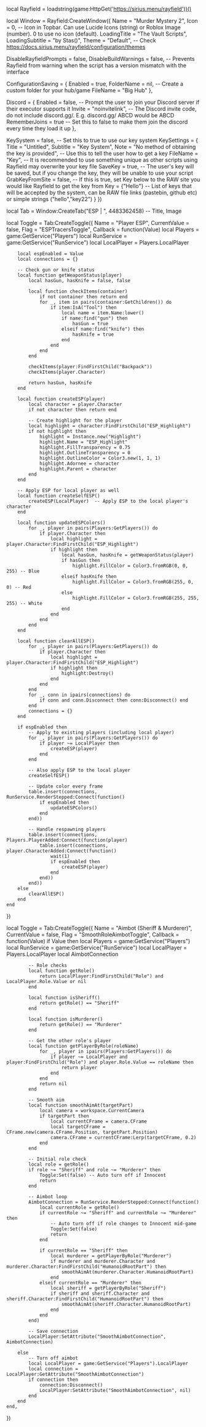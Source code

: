 local Rayfield = loadstring(game:HttpGet('https://sirius.menu/rayfield'))()

local Window = Rayfield:CreateWindow({
   Name = "Murder Mystery 2",
   Icon = 0, -- Icon in Topbar. Can use Lucide Icons (string) or Roblox Image (number). 0 to use no icon (default).
   LoadingTitle = "The Vault Scripts",
   LoadingSubtitle = "by Stas()",
   Theme = "Default", -- Check https://docs.sirius.menu/rayfield/configuration/themes

   DisableRayfieldPrompts = false,
   DisableBuildWarnings = false, -- Prevents Rayfield from warning when the script has a version mismatch with the interface

   ConfigurationSaving = {
      Enabled = true,
      FolderName = nil, -- Create a custom folder for your hub/game
      FileName = "Big Hub"
   },

   Discord = {
      Enabled = false, -- Prompt the user to join your Discord server if their executor supports it
      Invite = "noinvitelink", -- The Discord invite code, do not include discord.gg/. E.g. discord.gg/ ABCD would be ABCD
      RememberJoins = true -- Set this to false to make them join the discord every time they load it up
   },

   KeySystem = false, -- Set this to true to use our key system
   KeySettings = {
      Title = "Untitled",
      Subtitle = "Key System",
      Note = "No method of obtaining the key is provided", -- Use this to tell the user how to get a key
      FileName = "Key", -- It is recommended to use something unique as other scripts using Rayfield may overwrite your key file
      SaveKey = true, -- The user's key will be saved, but if you change the key, they will be unable to use your script
      GrabKeyFromSite = false, -- If this is true, set Key below to the RAW site you would like Rayfield to get the key from
      Key = {"Hello"} -- List of keys that will be accepted by the system, can be RAW file links (pastebin, github etc) or simple strings ("hello","key22")
   }
})

local Tab = Window:CreateTab("ESP | ", 4483362458) -- Title, Image

local Toggle = Tab:CreateToggle({
    Name = "Player ESP",
    CurrentValue = false,
    Flag = "ESPTracersToggle",
    Callback = function(Value)
        local Players = game:GetService("Players")
        local RunService = game:GetService("RunService")
        local LocalPlayer = Players.LocalPlayer

        local espEnabled = Value
        local connections = {}

        -- Check gun or knife status
        local function getWeaponStatus(player)
            local hasGun, hasKnife = false, false

            local function checkItems(container)
                if not container then return end
                for _, item in pairs(container:GetChildren()) do
                    if item:IsA("Tool") then
                        local name = item.Name:lower()
                        if name:find("gun") then
                            hasGun = true
                        elseif name:find("knife") then
                            hasKnife = true
                        end
                    end
                end
            end

            checkItems(player:FindFirstChild("Backpack"))
            checkItems(player.Character)

            return hasGun, hasKnife
        end

        local function createESP(player)
            local character = player.Character
            if not character then return end

            -- Create highlight for the player
            local highlight = character:FindFirstChild("ESP_Highlight")
            if not highlight then
                highlight = Instance.new("Highlight")
                highlight.Name = "ESP_Highlight"
                highlight.FillTransparency = 0.75
                highlight.OutlineTransparency = 0
                highlight.OutlineColor = Color3.new(1, 1, 1)
                highlight.Adornee = character
                highlight.Parent = character
            end
        end

        -- Apply ESP for local player as well
        local function createSelfESP()
            createESP(LocalPlayer)  -- Apply ESP to the local player's character
        end

        local function updateESPColors()
            for _, player in pairs(Players:GetPlayers()) do
                if player.Character then
                    local highlight = player.Character:FindFirstChild("ESP_Highlight")
                    if highlight then
                        local hasGun, hasKnife = getWeaponStatus(player)
                        if hasGun then
                            highlight.FillColor = Color3.fromRGB(0, 0, 255) -- Blue
                        elseif hasKnife then
                            highlight.FillColor = Color3.fromRGB(255, 0, 0) -- Red
                        else
                            highlight.FillColor = Color3.fromRGB(255, 255, 255) -- White
                        end
                    end
                end
            end
        end

        local function clearAllESP()
            for _, player in pairs(Players:GetPlayers()) do
                if player.Character then
                    local highlight = player.Character:FindFirstChild("ESP_Highlight")
                    if highlight then
                        highlight:Destroy()
                    end
                end
            end
            for _, conn in ipairs(connections) do
                if conn and conn.Disconnect then conn:Disconnect() end
            end
            connections = {}
        end

        if espEnabled then
            -- Apply to existing players (including local player)
            for _, player in pairs(Players:GetPlayers()) do
                if player ~= LocalPlayer then
                    createESP(player)
                end
            end

            -- Also apply ESP to the local player
            createSelfESP()

            -- Update color every frame
            table.insert(connections, RunService.RenderStepped:Connect(function()
                if espEnabled then
                    updateESPColors()
                end
            end))

            -- Handle respawning players
            table.insert(connections, Players.PlayerAdded:Connect(function(player)
                table.insert(connections, player.CharacterAdded:Connect(function()
                    wait(1)
                    if espEnabled then
                        createESP(player)
                    end
                end))
            end))
        else
            clearAllESP()
        end
    end
})


local Toggle = Tab:CreateToggle({
    Name = "Aimbot (Sheriff & Murderer)",
    CurrentValue = false,
    Flag = "SmoothRoleAimbotToggle",
    Callback = function(Value)
        if Value then
            local Players = game:GetService("Players")
            local RunService = game:GetService("RunService")
            local LocalPlayer = Players.LocalPlayer
            local AimbotConnection

            -- Role checks
            local function getRole()
                return LocalPlayer:FindFirstChild("Role") and LocalPlayer.Role.Value or nil
            end

            local function isSheriff()
                return getRole() == "Sheriff"
            end

            local function isMurderer()
                return getRole() == "Murderer"
            end

            -- Get the other role's player
            local function getPlayerByRole(roleName)
                for _, player in ipairs(Players:GetPlayers()) do
                    if player ~= LocalPlayer and player:FindFirstChild("Role") and player.Role.Value == roleName then
                        return player
                    end
                end
                return nil
            end

            -- Smooth aim
            local function smoothAimAt(targetPart)
                local camera = workspace.CurrentCamera
                if targetPart then
                    local currentCFrame = camera.CFrame
                    local targetCFrame = CFrame.new(camera.CFrame.Position, targetPart.Position)
                    camera.CFrame = currentCFrame:Lerp(targetCFrame, 0.2)
                end
            end

            -- Initial role check
            local role = getRole()
            if role ~= "Sheriff" and role ~= "Murderer" then
                Toggle:Set(false) -- Auto turn off if Innocent
                return
            end

            -- Aimbot loop
            AimbotConnection = RunService.RenderStepped:Connect(function()
                local currentRole = getRole()
                if currentRole ~= "Sheriff" and currentRole ~= "Murderer" then
                    -- Auto turn off if role changes to Innocent mid-game
                    Toggle:Set(false)
                    return
                end

                if currentRole == "Sheriff" then
                    local murderer = getPlayerByRole("Murderer")
                    if murderer and murderer.Character and murderer.Character:FindFirstChild("HumanoidRootPart") then
                        smoothAimAt(murderer.Character.HumanoidRootPart)
                    end
                elseif currentRole == "Murderer" then
                    local sheriff = getPlayerByRole("Sheriff")
                    if sheriff and sheriff.Character and sheriff.Character:FindFirstChild("HumanoidRootPart") then
                        smoothAimAt(sheriff.Character.HumanoidRootPart)
                    end
                end
            end)

            -- Save connection
            LocalPlayer:SetAttribute("SmoothAimbotConnection", AimbotConnection)

        else
            -- Turn off aimbot
            local LocalPlayer = game:GetService("Players").LocalPlayer
            local connection = LocalPlayer:GetAttribute("SmoothAimbotConnection")
            if connection then
                connection:Disconnect()
                LocalPlayer:SetAttribute("SmoothAimbotConnection", nil)
            end
        end
    end,
})


